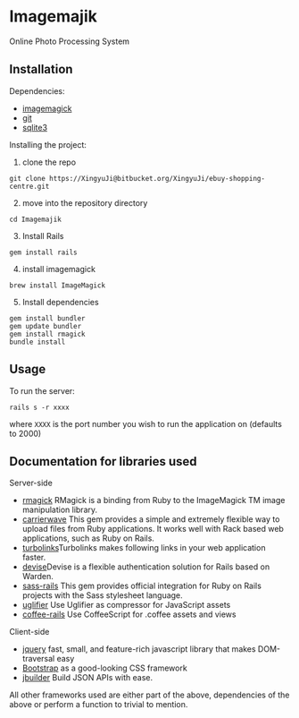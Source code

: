 # Imagemajik
Online Photo Processing System
## Installation

Dependencies:
- [imagemagick](http://www.imagemagick.org/script/binary-releases.php)
- [git](http://git-scm.com/)
- [sqlite3](https://www.sqlite.org/)

Installing the project:

1. clone the repo

  ```
  git clone https://XingyuJi@bitbucket.org/XingyuJi/ebuy-shopping-centre.git
  ```
2. move into the repository directory
  
  ```
cd Imagemajik
  ```
3. Install Rails
  
  ```
gem install rails
```

4. install imagemagick

  ```
brew install ImageMagick
```
5. Install dependencies
  ```
gem install bundler
gem update bundler
gem install rmagick
bundle install
```

## Usage

To run the server:
```
rails s -r xxxx
```
where `XXXX` is the port number you wish to run the application on (defaults to 2000)

## Documentation for libraries used
Server-side

- [rmagick](https://rmagick.github.io/) RMagick is a binding from Ruby to the ImageMagick TM image manipulation library.
- [carrierwave](https://github.com/carrierwaveuploader/carrierwave) This gem provides a simple and extremely flexible way to upload files from Ruby applications. It works well with Rack based web applications, such as Ruby on Rails.
- [turbolinks](https://github.com/rails/turbolinks)Turbolinks makes following links in your web application faster.
- [devise](https://github.com/plataformatec/devise)Devise is a flexible authentication solution for Rails based on Warden.
- [sass-rails](https://github.com/rails/sass-rails) This gem provides official integration for Ruby on Rails projects with the Sass stylesheet language.
- [uglifier](https://github.com/lautis/uglifier) Use Uglifier as compressor for JavaScript assets
- [coffee-rails](https://github.com/rails/coffee-rails) Use CoffeeScript for .coffee assets and views

Client-side

- [jquery](http://jquery.com/) fast, small, and feature-rich javascript library that makes DOM-traversal easy
- [Bootstrap](http://getbootstrap.com/) as a good-looking CSS framework
- [jbuilder](https://github.com/rails/jbuilder) Build JSON APIs with ease.

All other frameworks used are either part of the above, dependencies of the above or perform a function to trivial to mention.
